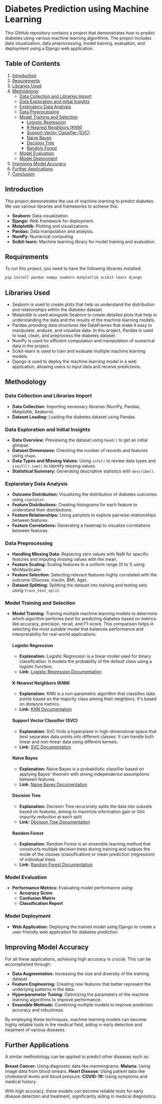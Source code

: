# Diabetes Prediction using Machine Learning

This GitHub repository contains a project that demonstrates how to predict diabetes using various machine learning algorithms. The project includes data visualization, data preprocessing, model training, evaluation, and deployment using a Django web application.

## Table of Contents
1. [Introduction](#introduction)
2. [Requirements](#requirements)
3. [Libraries Used](#libraries-used)
4. [Methodology](#methodology)
   - [Data Collection and Libraries Import](#data-collection-and-libraries-import)
   - [Data Exploration and Initial Insights](#data-exploration-and-initial-insights)
   - [Exploratory Data Analysis](#exploratory-data-analysis)
   - [Data Preprocessing](#data-preprocessing)
   - [Model Training and Selection](#model-training-and-selection)
     - [Logistic Regression](#logistic-regression)
     - [K-Nearest Neighbors (KNN)](#k-nearest-neighbors-knn)
     - [Support Vector Classifier (SVC)](#support-vector-classifier-svc)
     - [Naive Bayes](#naive-bayes)
     - [Decision Tree](#decision-tree)
     - [Random Forest](#random-forest)
   - [Model Evaluation](#model-evaluation)
   - [Model Deployment](#model-deployment)
5. [Improving Model Accuracy](#improving-model-accuracy)
6. [Further Applications](#further-applications)
7. [Conclusion](#conclusion)

## Introduction
This project demonstrates the use of machine learning to predict diabetes. We use various libraries and frameworks to achieve this:

- **Seaborn:** Data visualization.
- **Django:** Web framework for deployment.
- **Matplotlib:** Plotting and visualizations.
- **Pandas:** Data manipulation and analysis.
- **NumPy:** Numerical computing.
- **Scikit-learn:** Machine learning library for model training and evaluation.

## Requirements
To run this project, you need to have the following libraries installed:

```sh
pip install pandas numpy seaborn matplotlib scikit-learn django
```

## Libraries Used

 - Seaborn is used to create plots that help us understand the distribution and relationships within the diabetes dataset.
 - Matplotlib is used alongside Seaborn to create detailed plots that help in understanding the data and the results of the machine learning models.
 - Pandas providing data structures like DataFrames that make it easy to manipulate, analyze, and visualize data. In this project, Pandas is used to load, clean, and preprocess the diabetes dataset.
 - NumPy is used for efficient computation and manipulation of numerical data in the project.
 - Scikit-learn is used to train and evaluate multiple machine learning models.
 - Django is used to deploy the machine learning model in a web application, allowing users to input data and receive predictions.

## Methodology

### Data Collection and Libraries Import
- **Data Collection:** Importing necessary libraries (NumPy, Pandas, Matplotlib, Seaborn).
- **Dataset Loading:** Loading the diabetes dataset using Pandas.

### Data Exploration and Initial Insights
- **Data Overview:** Previewing the dataset using `head()` to get an initial glimpse.
- **Dataset Dimensions:** Checking the number of records and features using `shape`.
- **Data Types and Missing Values:** Using `info()` to review data types and `isnull().sum()` to identify missing values.
- **Statistical Summary:** Generating descriptive statistics with `describe()`.

### Explarotary Data Analysis
- **Outcome Distribution:** Visualizing the distribution of diabetes outcomes using `countplot`.
- **Feature Distributions:** Creating histograms for each feature to understand their distributions.
- **Feature Relationships:** Using pairplots to explore pairwise relationships between features.
- **Feature Correlations:** Generating a heatmap to visualize correlations between features.

### Data Preprocessing
- **Handling Missing Data:** Replacing zero values with NaN for specific features and imputing missing values with the mean.
- **Feature Scaling:** Scaling features to a uniform range (0 to 1) using MinMaxScaler.
- **Feature Selection:** Selecting relevant features highly correlated with the outcome (Glucose, Insulin, BMI, Age).
- **Dataset Splitting:** Splitting the dataset into training and testing sets using `train_test_split`.

### Model Training and Selection
- **Model Training:** Training multiple machine learning models to determine which algorithm performs best for predicting diabetes based on metrics like accuracy, precision, recall, and F1-score. This comparison helps in selecting the most suitable model that balances performance and interpretability for real-world applications.

  #### Logistic Regression
  - **Explanation:** Logistic Regression is a linear model used for binary classification. It models the probability of the default class using a logistic function.
  - **Link:** [Logistic Regression Documentation](https://scikit-learn.org/stable/modules/generated/sklearn.linear_model.LogisticRegression.html)

  #### K-Nearest Neighbors (KNN)
  - **Explanation:** KNN is a non-parametric algorithm that classifies data points based on the majority class among their neighbors. It's based on distance metrics.
  - **Link:** [KNN Documentation](https://scikit-learn.org/stable/modules/generated/sklearn.neighbors.KNeighborsClassifier.html)

  #### Support Vector Classifier (SVC)
  - **Explanation:** SVC finds a hyperplane in high-dimensional space that best separates data points into different classes. It can handle both linear and non-linear data using different kernels.
  - **Link:** [SVC Documentation](https://scikit-learn.org/stable/modules/generated/sklearn.svm.SVC.html)

  #### Naive Bayes
  - **Explanation:** Naive Bayes is a probabilistic classifier based on applying Bayes' theorem with strong independence assumptions between features.
  - **Link:** [Naive Bayes Documentation](https://scikit-learn.org/stable/modules/naive_bayes.html)

  #### Decision Tree
  - **Explanation:** Decision Tree recursively splits the data into subsets based on features, aiming to maximize information gain or Gini impurity reduction at each split.
  - **Link:** [Decision Tree Documentation](https://scikit-learn.org/stable/modules/generated/sklearn.tree.DecisionTreeClassifier.html)

  #### Random Forest
  - **Explanation:** Random Forest is an ensemble learning method that constructs multiple decision trees during training and outputs the mode of the classes (classification) or mean prediction (regression) of individual trees.
  - **Link:** [Random Forest Documentation](https://scikit-learn.org/stable/modules/generated/sklearn.ensemble.RandomForestClassifier.html)


### Model Evaluation
- **Performance Metrics:** Evaluating model performance using:
  - **Accuracy Score**
  - **Confusion Matrix**
  - **Classification Report**

### Model Deployment
- **Web Application:** Deploying the trained model using Django to create a user-friendly web application for diabetes prediction.

## Improving Model Accuracy
For all these applications, achieving high accuracy is crucial. This can be accomplished through:
- **Data Augmentation:** Increasing the size and diversity of the training dataset.
- **Feature Engineering:** Creating new features that better represent the underlying patterns in the data.
- **Hyperparameter Tuning:** Optimizing the parameters of the machine learning algorithms to improve performance.
- **Ensemble Methods:** Combining multiple models to improve prediction accuracy and robustness.

By employing these techniques, machine learning models can become highly reliable tools in the medical field, aiding in early detection and treatment of various diseases.

## Further Applications
A similar methodology can be applied to predict other diseases such as:

**Breast Cancer:** Using diagnostic data like mammograms.
**Malaria:** Using image data from blood smears.
**Heart Disease:** Using patient data like cholesterol levels and blood pressure.
**COVID-19:** Using symptoms and medical history.

With high accuracy, these models can become reliable tools for early disease detection and treatment, significantly aiding in medical diagnostics.
